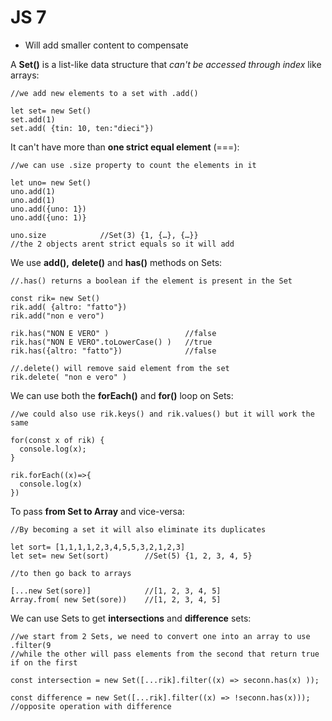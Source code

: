 # JS 7

* Will add smaller content to compensate

A **Set()** is a list-like data structure that _can't be accessed through index_ like arrays:

```
//we add new elements to a set with .add()

let set= new Set()
set.add(1)
set.add( {tin: 10, ten:"dieci"})

```

It can't have more than **one strict equal element** (===):

```
//we can use .size property to count the elements in it

let uno= new Set()
uno.add(1)
uno.add(1)
uno.add({uno: 1})
uno.add({uno: 1)}

uno.size            //Set(3) {1, {…}, {…}}
//the 2 objects arent strict equals so it will add
```

We use **add(),** **delete()** and **has()** methods on Sets:

```
//.has() returns a boolean if the element is present in the Set

const rik= new Set()
rik.add( {altro: "fatto"})
rik.add("non e vero")

rik.has("NON E VERO" )                 //false
rik.has("NON E VERO".toLowerCase() )   //true
rik.has({altro: "fatto"})              //false

//.delete() will remove said element from the set
rik.delete( "non e vero" )

```

We can use both the **forEach()** and **for()** loop on Sets:

```
//we could also use rik.keys() and rik.values() but it will work the same

for(const x of rik) {
  console.log(x);
}

rik.forEach((x)=>{
  console.log(x)
})

```

To pass **from Set to Array** and vice-versa:

```
//By becoming a set it will also eliminate its duplicates

let sort= [1,1,1,1,2,3,4,5,5,3,2,1,2,3]
let set= new Set(sort)        //Set(5) {1, 2, 3, 4, 5}

//to then go back to arrays

[...new Set(sore)]            //[1, 2, 3, 4, 5]
Array.from( new Set(sore))    //[1, 2, 3, 4, 5]
```

We can use Sets to get **intersections** and **difference** sets:

```
//we start from 2 Sets, we need to convert one into an array to use .filter(9
//while the other will pass elements from the second that return true if on the first

const intersection = new Set([...rik].filter((x) => seconn.has(x) ));

const difference = new Set([...rik].filter((x) => !seconn.has(x)));
//opposite operation with difference
```

